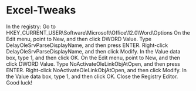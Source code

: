 # Excel-Tweaks

In the registry:
Go to HKEY_CURRENT_USER\Software\Microsoft\Office\12.0\Word\Options
On the Edit menu, point to New, and then 
click DWORD Value.
Type DelayOleSrvParseDisplayName, and 
then press ENTER.
Right-click DelayOleSrvParseDisplayName, and then click 
Modify.
In the Value data box, type 1, and then click OK.
On the Edit menu, point to New, and then 
click DWORD Value.
Type NoActivateOleLinkObjAtOpen, and 
then press ENTER.
Right-click NoActivateOleLinkObjAtOpen, and then click 
Modify.
In the Value data box, type 1, and then click OK.
Close the Registry Editor.
Good luck!
